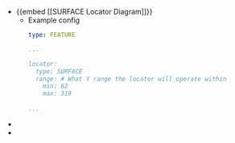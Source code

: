 - {{embed [[SURFACE Locator Diagram]]}}
	- Example config
	  ```yaml
	  type: FEATURE
	  
	  ...
	  
	  locator:
	    type: SURFACE
	    range: # What Y range the locator will operate within
	      min: 62
	      max: 319
	      
	  ...
	  ```
-
-